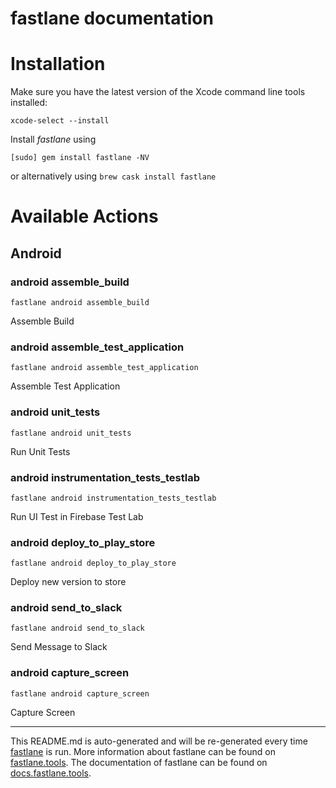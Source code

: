 fastlane documentation
================
# Installation

Make sure you have the latest version of the Xcode command line tools installed:

```
xcode-select --install
```

Install _fastlane_ using
```
[sudo] gem install fastlane -NV
```
or alternatively using `brew cask install fastlane`

# Available Actions
## Android
### android assemble_build
```
fastlane android assemble_build
```
Assemble Build
### android assemble_test_application
```
fastlane android assemble_test_application
```
Assemble Test Application
### android unit_tests
```
fastlane android unit_tests
```
Run Unit Tests
### android instrumentation_tests_testlab
```
fastlane android instrumentation_tests_testlab
```
Run UI Test in Firebase Test Lab
### android deploy_to_play_store
```
fastlane android deploy_to_play_store
```
Deploy new version to store
### android send_to_slack
```
fastlane android send_to_slack
```
Send Message to Slack
### android capture_screen
```
fastlane android capture_screen
```
Capture Screen

----

This README.md is auto-generated and will be re-generated every time [fastlane](https://fastlane.tools) is run.
More information about fastlane can be found on [fastlane.tools](https://fastlane.tools).
The documentation of fastlane can be found on [docs.fastlane.tools](https://docs.fastlane.tools).
